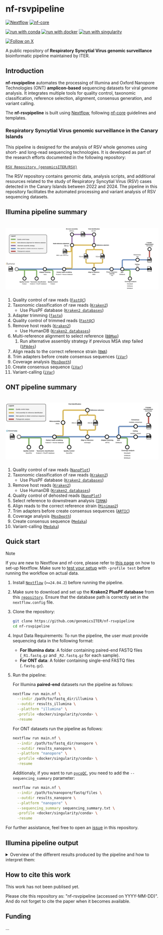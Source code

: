 # nf-rsvpipeline

[![Nextflow](https://img.shields.io/badge/nextflow%20DSL2-%E2%89%A524.04.2-23aa62.svg)](https://www.nextflow.io/)
[![nf-core](https://img.shields.io/badge/build_using-nf--core-1a9655)](https://nf-co.re/)

[![run with conda](http://img.shields.io/badge/run%20with-conda-3EB049?labelColor=000000&logo=anaconda)](https://docs.conda.io/en/latest/)
[![run with docker](https://img.shields.io/badge/run%20with-docker-0db7ed?labelColor=000000&logo=docker)](https://www.docker.com/)
[![run with singularity](https://img.shields.io/badge/run%20with-singularity-1d355c.svg?labelColor=000000)](https://sylabs.io/docs/)

[![Follow on X](http://img.shields.io/badge/%40LabCFlores-1DA1F2?labelColor=000000&logo=X)](https://x.com/LabCFlores)

A public repository of **Respiratory Syncytial Virus genomic surveillance** bioinformatic pipeline maintained by ITER.

## Introduction

**nf-rsvpipeline** automates the processing of Illumina and Oxford Nanopore Technologies (ONT) **amplicon-based** sequencing datasets for viral genome analysis. It integrates multiple tools for quality control, taxonomic classification, reference selection, alignment, consensus generation, and variant calling.

The **nf-rsvpipeline** is built using [Nextflow](https://www.nextflow.io/), following [nf-core](https://nf-co.re) guidelines and templates.

### Respiratory Syncytial Virus genomic surveillance in the Canary Islands

This pipeline is designed for the analysis of RSV whole genomes using short- and long-read sequencing technologies. It is developed as part of the research efforts documented in the following repository:

[`RSV Repository (genomicsITER/RSV)`](https://github.com/genomicsITER/RSV)

The RSV repository contains genomic data, analysis scripts, and additional resources related to the study of Respiratory Syncytial Virus (RSV) cases detected in the Canary Islands between 2022 and 2024. The pipeline in this repository facilitates the automated processing and variant analysis of RSV sequencing datasets.

## Illumina pipeline summary

<h1>
  <picture>
    <source media="(prefers-color-scheme: dark)" srcset="docs/images/Illumina_pipeline_GitHub.jpg">
    <img alt="Illumina pipeline" src="docs/images/Illumina_pipeline_GitHub.jpg">
  </picture>
</h1>

1. Quality control of raw reads ([`FastQC`](https://www.bioinformatics.babraham.ac.uk/projects/fastqc/))
2. Taxonomic classification of raw reads ([`Kraken2`](https://github.com/DerrickWood/kraken2))
   * Use PlusPF database ([`Kraken2 databases`](https://benlangmead.github.io/aws-indexes/k2))
3. Adapter trimming ([`fastp`](https://github.com/OpenGene/fastp))
4. Quality control of trimmed reads ([`FastQC`](https://www.bioinformatics.babraham.ac.uk/projects/fastqc/))
5. Remove host reads ([`Kraken2`](https://github.com/DerrickWood/kraken2))
   * Use HumanDB ([`Kraken2 databases`](https://benlangmead.github.io/aws-indexes/k2))
6. Multi-reference alignment to select reference ([`BBMap`](https://sourceforge.net/projects/bbmap/))
   1. Run alternative assembly strategy if previous MSA step failed ([`SPAdes`](https://github.com/ablab/spades))
7. Align reads to the correct reference strain ([`BWA`](https://github.com/lh3/bwa/))
8. Trim adapters before create consensus sequences ([`iVar`](https://github.com/andersen-lab/ivar))
9. Coverage analysis ([`MosDepth`](https://github.com/brentp/mosdepth))
10. Create consensus sequence ([`iVar`](https://github.com/andersen-lab/ivar))
11. Variant-calling ([`iVar`](https://github.com/andersen-lab/ivar))

## ONT pipeline summary

<h1>
  <picture>
    <source media="(prefers-color-scheme: dark)" srcset="docs/images/ONT_pipeline_GitHub.jpg">
    <img alt="ONT pipeline" src="docs/images/ONT_pipeline_GitHub.jpg">
  </picture>
</h1>

1. Quality control of raw reads ([`NanoPlot`](https://github.com/wdecoster/NanoPlot))
2. Taxonomic classification of raw reads ([`Kraken2`](https://github.com/DerrickWood/kraken2))
   * Use PlusPF database ([`Kraken2 databases`](https://benlangmead.github.io/aws-indexes/k2))
3. Remove host reads ([`Kraken2`](https://github.com/DerrickWood/kraken2))
   * Use HumanDB ([`Kraken2 databases`](https://benlangmead.github.io/aws-indexes/k2))
4. Quality control of dehosted reads ([`NanoPlot`](https://github.com/wdecoster/NanoPlot))
5. Select reference to downstream analysis ([`IRMA`](https://wonder.cdc.gov/amd/flu/irma/index.html))
6. Align reads to the correct reference strain ([`Minimap2`](https://github.com/lh3/minimap2))
7. Trim adapters before create consensus sequences ([`ARTIC`](https://github.com/artic-network/fieldbioinformatics))
8. Coverage analysis ([`MosDepth`](https://github.com/brentp/mosdepth))
9. Create consensus sequence ([`Medaka`](https://github.com/nanoporetech/medaka))
10. Variant-calling ([`Medaka`](https://github.com/nanoporetech/medaka))

## Quick start

> [!NOTE]
> If you are new to Nextflow and nf-core, please refer to [this page](https://nf-co.re/docs/usage/installation) on how to set-up Nextflow. Make sure to [test your setup](https://nf-co.re/docs/usage/introduction#how-to-run-a-pipeline) with `-profile test` before running the workflow on actual data.

1. Install [`Nextflow`](https://www.nextflow.io/docs/latest/getstarted.html#installation) (`>=24.04.2`) before running the pipeline.

2. Make sure to download and set up the **Kraken2 PlusPF database** from this [`repository`](https://benlangmead.github.io/aws-indexes/k2). Ensure that the database path is correctly set in the `nextflow.config` file.

3. Clone the repository:

   ```bash
   git clone https://github.com/genomicsITER/nf-rsvpipeline
   cd nf-rsvpipeline
   ```

4. Input Data Requirements: To run the pipeline, the user must provide sequencing data in the following format:

   * **For Illumina data**: A folder containing paired-end FASTQ files (`_R1.fastq.gz` and `_R2.fastq.gz` for each sample).
   * **For ONT data**: A folder containing single-end FASTQ files (`.fastq.gz`).

5. Run the pipeline:

   For Illumina **paired-end** datasets run the pipeline as follows:

   ```bash
   nextflow run main.nf \
     --indir /path/to/fastq_dir/illumina \
     --outdir results_illumina \
     --platform "illumina" \
     -profile <docker/singularity/conda> \
     -resume
   ```

   For ONT datasets run the pipeline as follows:

   ```bash
   nextflow run main.nf \
     --indir /path/to/fastq_dir/nanopore \
     --outdir results_nanopore \
     --platform "nanopore" \
     -profile <docker/singularity/conda> \
     -resume
   ```

   Additionaly, if you want to run [`pycoQC`](https://github.com/a-slide/pycoQC), you need to add the `--sequencing_summary` parameter:

   ```bash
   nextflow run main.nf \
     --indir /path/to/nanopore/fastq/files \
     --outdir results_nanopore \
     --platform "nanopore" \
     --sequencing_summary sequencing_summary.txt \
     -profile <docker/singularity/conda> \
     -resume
   ```

For further assistance, feel free to open an [issue](https://github.com/genomicsITER/nf-rsvpipeline/issues) in this repository.

## Illumina pipeline output

<details>

<summary>Overview of the different results produced by the pipeline and how to interpret them:</summary>

### Preprocessing

* `01_FastQC/`
  * `*_{1,2}_fastqc.html`: FastQC report containing quality metrics.
  * `*_{1,2}_fastqc.zip`: Zip archive containing the FastQC report, tab-delimited data file and plot images.
* `02_Kraken2_PlusPF/`
  * `*.kraken2.classifiedreads.txt`: .
  * `*.kraken2.report.txt`: .
* `03_Adapter_trimming/`
  * `*`: .
  * `*.fastp.log`: .
  * `*.fastp.json`: .
  * `*.fastp.html`: .
  * `*_{1,2}.fastp.fastq.gz`: .
* `04_FastQC_trimmed/`
  * `*_{1,2}_fastqc.html`: FastQC report containing quality metrics of trimmed resds.
  * `*_{1,2}_fastqc.zip`: Zip archive containing the FastQC-trimmed report, tab-delimited data file and plot images.
* `05_Remove_host_reads/`
  * `*.classified_{1,2}.fastq.gz`: .
  * `*.unclassified_{1,2}.fastq.gz`: .
  * `*.kraken2.classifiedreads.txt`: .
  * `*.kraken2.report.txt`: .
* `06_Reference_selection/`
  * `*.MSA.bam`: .
  * `*.MSA.bbmap.log`: .
  * `*.MSA.covstats.tsv`: .
  * `*_refs.tsv`: .
  * `*_failed_assembly.tsv`:
  * `assembly/`
    * `*.contigs.fa.gz`: .
    * `*.scaffolds.fa.gz`: .
    * `*.txt`: .

### Align to selected reference

* `07_Align/`
  * `*.RSV-{A,B}.bam`: .
  * `*.RSV-{A,B}.bam.bai`: .
  * `*.RSV-{A,B}.flagstat`: .
  * `*.RSV-{A,B}.idxstats`: .
  * `*.RSV-{A,B}.mapped.bam`: .
  * `*.RSV-{A,B}.mapped.bam.bai`: .
* `08_Trim_adapters/`
  * `*.RSV-{A,B}.mapped.trimmed.bam`: .
  * `*.RSV-{A,B}.mapped.trimmed.ivar.log`: .
  * `*.RSV-{A,B}.mapped.trimmed.sorted.bam`: .
  * `*.RSV-{A,B}.mapped.trimmed.sorted.bam.bai`: .
  * `*.RSV-{A,B}.mapped.trimmed.sorted.flagstat`: .
  * `*.RSV-{A,B}.mapped.trimmed.sorted.idxstats`: .
* `09_Coverage_analysis/`
  * `*.RSV-{A,B}.mapped.trimmed.sorted.all_amplicons.mosdepth.global.dist.txt`: .
  * `*.RSV-{A,B}.mapped.trimmed.sorted.all_amplicons.mosdepth.region.dist.txt`: .
  * `*.RSV-{A,B}.mapped.trimmed.sorted.all_amplicons.mosdepth.summary.txt`: .
  * `*.RSV-{A,B}.mapped.trimmed.sorted.all_amplicons.per-base.bed.gz`: .
  * `*.RSV-{A,B}.mapped.trimmed.sorted.all_amplicons.per-base.bed.gz.csi`: .
  * `*.RSV-{A,B}.mapped.trimmed.sorted.all_amplicons.regions.bed.gz`: .
  * `*.RSV-{A,B}.mapped.trimmed.sorted.all_amplicons.regions.bed.gz.csi`: .
  * `*.RSV-{A,B}.mapped.trimmed.sorted.mosdepth.global.dist.txt`: .
  * `*.RSV-{A,B}.mapped.trimmed.sorted.mosdepth.summary.txt`: .
  * `*.RSV-{A,B}.mapped.trimmed.sorted.per-base.bed.gz`: .
  * `*.RSV-{A,B}.mapped.trimmed.sorted.per-base.bed.gz.csi`: .
  * `*.RSV-{A,B}.mapped.trimmed.sorted.tsv`: .

### Calling and consensus

* `10_Calling/`
  * `*.RSV-{A,B}.ivar_calling.mpileup`: .
  * `*.RSV-{A,B}.ivar_calling.tsv`: .
  * `*.RSV-{A,B}.ivar_calling.vcf`: .
* `11_Consensus/`
  * `*.RSV-{A,B}.ivar_consensus.fa`: .
  * `*.RSV-{A,B}.ivar_consensus.mpileup`: .
  * `*.RSV-{A,B}.ivar_consensus.qual.txt`: .

You can add text within a collapsed section.

You can add an image or a code block, too.

```ruby
   puts "Hello World"
```

</details>

## How to cite this work

This work has not been publised yet.

Please cite this repository as: "nf-rsvpipeline (accessed on YYYY-MM-DD)". And do not forget to cite the paper when it becomes available.

## Funding

...
